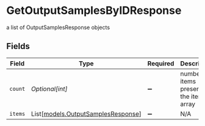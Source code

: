 # GetOutputSamplesByIDResponse

a list of OutputSamplesResponse objects


## Fields

| Field                                                                    | Type                                                                     | Required                                                                 | Description                                                              |
| ------------------------------------------------------------------------ | ------------------------------------------------------------------------ | ------------------------------------------------------------------------ | ------------------------------------------------------------------------ |
| `count`                                                                  | *Optional[int]*                                                          | :heavy_minus_sign:                                                       | number of items present in the items array                               |
| `items`                                                                  | List[[models.OutputSamplesResponse](../models/outputsamplesresponse.md)] | :heavy_minus_sign:                                                       | N/A                                                                      |